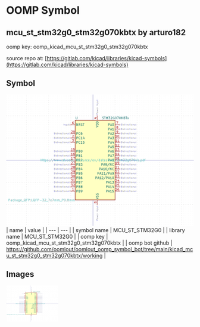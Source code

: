 # OOMP Symbol  
## mcu_st_stm32g0_stm32g070kbtx  by arturo182  
  
oomp key: oomp_kicad_mcu_st_stm32g0_stm32g070kbtx  
  
source repo at: [https://gitlab.com/kicad/libraries/kicad-symbols](https://gitlab.com/kicad/libraries/kicad-symbols)  
## Symbol  
  
[![working.png](working_600.png)](working.png)  
| name | value | 
| --- | --- | 
| symbol name | MCU_ST_STM32G0 | 
| library name | MCU_ST_STM32G0 | 
| oomp key | oomp_kicad_mcu_st_stm32g0_stm32g070kbtx | 
| oomp bot github | https://github.com/oomlout/oomlout_oomp_symbol_bot/tree/main/kicad_mcu_st_stm32g0_stm32g070kbtx/working | 
## Images  
  
[![working.png](working_140.png)](working.png)  
